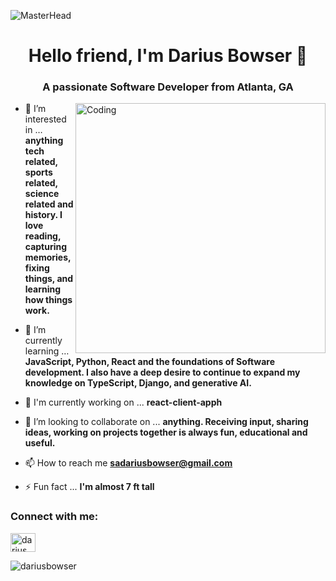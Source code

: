 ![MasterHead](https://firebasestorage.googleapis.com/v0/b/flexi-coding.appspot.com/o/dempgi7-520f8d5f-63d4-4453-8822-dbc149ae27f8.gif?alt=media&token=91c0c7b2-93c3-4029-b011-1a8703c5730d)

<h1 align="center">Hello friend, I'm Darius Bowser 👋</h1>
<h3 align="center">A passionate Software Developer from Atlanta, GA</h3>
<img align="right" alt="Coding" width="400" src="https://cdn.dribbble.com/users/1162077/screenshots/3848914/programmer.gif">


- 👀 I’m interested in … **anything tech related, sports related, science related and history. I love reading, capturing memories, fixing things, and learning how things work.**

- 🌱 I’m currently learning … **JavaScript, Python, React and the foundations of Software development. I also have a deep desire to continue to expand my knowledge on TypeScript, Django, and generative AI.**
  
- 🔭 I'm currently working on ... **react-client-apph**

- 💞️ I’m looking to collaborate on ... **anything. Receiving input, sharing ideas, working on projects together is always fun, educational and useful.**

- 📫 How to reach me **sadariusbowser@gmail.com**

- ⚡ Fun fact ... **I'm almost 7 ft tall**

<h3 align="left">Connect with me:</h3>
<p align="left">
<a href="https://linkedin.com/in/darius bowser" target="blank"><img align="center" src="https://raw.githubusercontent.com/rahuldkjain/github-profile-readme-generator/master/src/images/icons/Social/linked-in-alt.svg" alt="darius bowser" height="30" width="40" /></a>
</p>



<p><img align="left" src="https://github-readme-stats.vercel.app/api/top-langs?username=dariusbowser&show_icons=true&locale=en&layout=compact" alt="dariusbowser" /></p>


